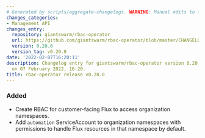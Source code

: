 ```yaml
---
# Generated by scripts/aggregate-changelogs. WARNING: Manual edits to this files will be overwritten.
changes_categories:
- Management API
changes_entry:
  repository: giantswarm/rbac-operator
  url: https://github.com/giantswarm/rbac-operator/blob/master/CHANGELOG.md#0200---2022-02-07
  version: 0.20.0
  version_tag: v0.20.0
date: '2022-02-07T16:20:11'
description: Changelog entry for giantswarm/rbac-operator version 0.20.0, published
  on 07 February 2022, 16:20.
title: rbac-operator release v0.20.0
---
```


### Added
- Create RBAC for customer-facing Flux to access organization namespaces.
- Add `automation` ServiceAccount to organization namespaces with permissions to handle Flux resources in that namespace by default.
